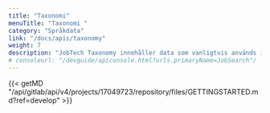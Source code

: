 ```yaml
---
title: "Taxonomi"
menuTitle: "Taxonomi "
category: "Språkdata"
link: "/docs/apis/taxonomy"
weight: 7
description: "JobTech Taxonomy innehåller data som vanligtvis används inom arbetsmarknaden och Arbetsförmedlingen. Datan består av begrepp som bedöms vara relevanta för matchning mellan lediga jobb och arbetssökande."
# consoleurl: "/devguide/apiconsole.html?urls.primaryName=JobSearch"/
---
```


{{< getMD "/api/gitlab/api/v4/projects/17049723/repository/files/GETTINGSTARTED.md?ref=develop" >}}
